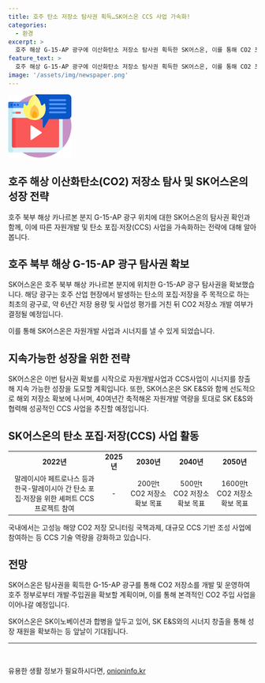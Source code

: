 ```yaml
---
title: 호주 탄소 저장소 탐사권 획득…SK어스온 CCS 사업 가속화!
categories:
  - 환경
excerpt: >
  호주 해상 G-15-AP 광구에 이산화탄소 저장소 탐사권 획득한 SK어스온, 이를 통해 CO2 포집·저장사업 강화 및 자원개발 계획. 6년간 저장 용량·사업성 평가 후 개발 여부 결정 예정. SK E&S와의 시너지로 성장 재원 확보 및 CCS 프로젝트 기대, 국내외 활발한 활동으로 지속 가능한 성장 추진. SK어스온 사장은 지속 가능한 성장을 위해 자원개발과 CCS사업 시너지 창출에 힘쓸 것이라 밝혔다.
feature_text: >
  호주 해상 G-15-AP 광구에 이산화탄소 저장소 탐사권 획득한 SK어스온, 이를 통해 CO2 포집·저장사업 강화 및 자원개발 계획. 6년간 저장 용량·사업성 평가 후 개발 여부 결정 예정. SK E&S와의 시너지로 성장 재원 확보 및 CCS 프로젝트 기대, 국내외 활발한 활동으로 지속 가능한 성장 추진. SK어스온 사장은 지속 가능한 성장을 위해 자원개발과 CCS사업 시너지 창출에 힘쓸 것이라 밝혔다.
image: '/assets/img/newspaper.png'
---
```


<p><img src="/assets/img/news.png" alt="rentncar 속보" /></p>

<h2>호주 해상 이산화탄소(CO2) 저장소 탐사 및 SK어스온의 성장 전략</h2>

<p data-ke-size="size16">호주 북부 해상 카나르본 분지 G-15-AP 광구 위치에 대한 SK어스온의 탐사권 확인과 함께, 이에 따른 자원개발 및 탄소 포집·저장(CCS) 사업을 가속화하는 전략에 대해 알아봅니다.</p>

<h2>호주 북부 해상 G-15-AP 광구 탐사권 확보</h2>

<p>SK어스온은 호주 북부 해상 카나르본 분지에 위치한 G-15-AP 광구 탐사권을 확보했습니다. 해당 광구는 호주 산업 현장에서 발생하는 탄소의 포집·저장을 주 목적으로 하는 최초의 광구로, 약 6년간 저장 용량 및 사업성 평가를 거친 뒤 CO2 저장소 개발 여부가 결정될 예정입니다.</p>

<p data-ke-size="size16">이를 통해 SK어스온은 자원개발 사업과 시너지를 낼 수 있게 되었습니다.</p>

<h2>지속가능한 성장을 위한 전략</h2>

<p>SK어스온은 이번 탐사권 확보를 시작으로 자원개발사업과 CCS사업이 시너지를 창출해 지속 가능한 성장을 도모할 계획입니다. 또한, SK어스온은 SK E&S와 함께 선도적으로 해외 저장소 확보에 나서며, 40여년간 축적해온 자원개발 역량을 토대로 SK E&S와 협력해 성공적인 CCS 사업을 추진할 예정입니다.</p>

<h2>SK어스온의 탄소 포집·저장(CCS) 사업 활동</h2>

<table>
    <tr>
        <td style="text-align: center; height: 17px;"><b>2022년</b></td>
        <td style="text-align: center; height: 17px;"><b>2025년</b></td>
        <td style="text-align: center; height: 17px;"><b>2030년</b></td>
        <td style="text-align: center; height: 17px;"><b>2040년</b></td>
        <td style="text-align: center; height: 17px;"><b>2050년</b></td>
    </tr>
    <tr>
        <td style="text-align: center; height: 17px;">말레이시아 페트로나스 등과 한국-말레이시아 간 탄소 포집·저장을 위한 셰퍼트 CCS 프로젝트 참여</td>
        <td style="text-align: center; height: 17px;">-</td>
        <td style="text-align: center; height: 17px;">200만t CO2 저장소 확보 목표</td>
        <td style="text-align: center; height: 17px;">500만t CO2 저장소 확보 목표</td>
        <td style="text-align: center; height: 17px;">1600만t CO2 저장소 확보 목표</td>
    </tr>
</table>

<p>국내에서는 고성능 해양 CO2 저장 모니터링 국책과제, 대규모 CCS 기반 조성 사업에 참여하는 등 CCS 기술 역량을 강화하고 있습니다.</p>

<h2>전망</h2>

<p>SK어스온은 탐사권을 획득한 G-15-AP 광구를 통해 CO2 저장소를 개발 및 운영하여 호주 정부로부터 개발·주입권을 확보할 계획이며, 이를 통해 본격적인 CO2 주입 사업을 이어나갈 예정입니다.</p>

<p data-ke-size="size16">SK어스온은 SK이노베이션과 합병을 앞두고 있어, SK E&S와의 시너지 창출을 통해 성장 재원을 확보하는 등 앞날이 기대됩니다.</p>

<hr>

<p data-ke-size="size16">&nbsp;</p>
유용한 생활 정보가 필요하시다면, <a href="https://onioninfo.kr" rel="dofollow">onioninfo.kr</a>


